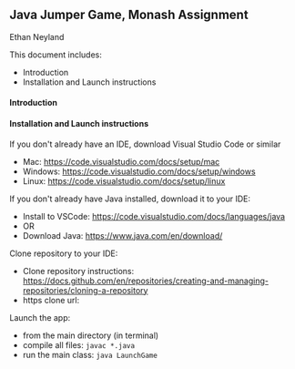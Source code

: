 ## Java Jumper Game, Monash Assignment
Ethan Neyland

This document includes:
- Introduction
- Installation and Launch instructions

#### Introduction


#### Installation and Launch instructions
If you don't already have an IDE, download Visual Studio Code or similar
- Mac: https://code.visualstudio.com/docs/setup/mac
- Windows: https://code.visualstudio.com/docs/setup/windows
- Linux: https://code.visualstudio.com/docs/setup/linux

If you don't already have Java installed, download it to your IDE:
- Install to VSCode: https://code.visualstudio.com/docs/languages/java
- OR
- Download Java: https://www.java.com/en/download/

Clone repository to your IDE:
- Clone repository instructions: https://docs.github.com/en/repositories/creating-and-managing-repositories/cloning-a-repository
- https clone url:  

Launch the app:
- from the main directory (in terminal)
- compile all files: ```javac *.java```
- run the main class: ```java LaunchGame```

